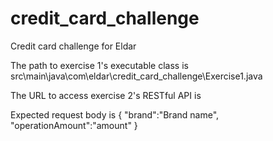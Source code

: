 # credit_card_challenge
 Credit card challenge for Eldar

 The path to exercise 1's executable class is src\main\java\com\eldar\credit_card_challenge\Exercise1.java
 
 The URL to access exercise 2's RESTful API is 

 Expected request body is
	{
    	   "brand":"Brand name",
    	   "operationAmount":"amount"
	}